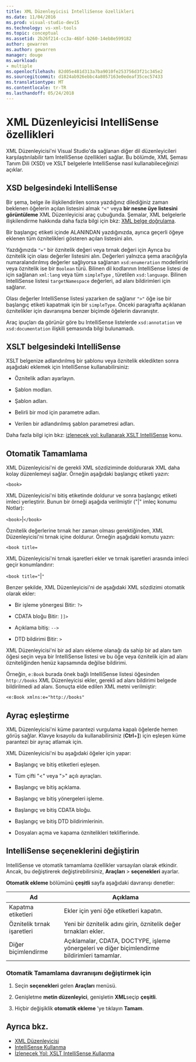 ```yaml
---
title: XML Düzenleyicisi IntelliSense özellikleri
ms.date: 11/04/2016
ms.prod: visual-studio-dev15
ms.technology: vs-xml-tools
ms.topic: conceptual
ms.assetid: 2b26f214-cc3a-46bf-b260-14eb8e599182
author: gewarren
ms.author: gewarren
manager: douge
ms.workload:
- multiple
ms.openlocfilehash: 82d05e481d313a7ba9010fe253756d3f21c345e2
ms.sourcegitcommit: d1824ab926ebbc4a8057163e0edeaf35cec57433
ms.translationtype: MT
ms.contentlocale: tr-TR
ms.lasthandoff: 05/24/2018
---
```

# <a name="xml-editor-intellisense-features"></a>XML Düzenleyicisi IntelliSense özellikleri

XML Düzenleyicisi'ni Visual Studio'da sağlanan diğer dil düzenleyicileri karşılaştırılabilir tam IntelliSense özellikleri sağlar. Bu bölümde, XML Şeması Tanım Dili (XSD) ve XSLT belgelerle IntelliSense nasıl kullanabileceğinizi açıklar.

## <a name="intellisense-in-an-xsd-document"></a>XSD belgesindeki IntelliSense
 Bir şema, belge ile ilişkilendirilen sonra yazdığınız dilediğiniz zaman beklenen öğelerin açılan listesini almak `"<"` veya **bir nesne üye listesini görüntüleme** XML Düzenleyicisi araç çubuğunda. Şemalar, XML belgelerle ilişkilendirme hakkında daha fazla bilgi için bkz: [XML belge doğrulama](../xml-tools/xml-document-validation.md).

 Bir başlangıç etiketi içinde ALANINDAN yazdığınızda, ayrıca geçerli öğeye eklenen tüm öznitelikleri gösteren açılan listesini alın.

 Yazdığınızda `"="` bir öznitelik değeri veya tırnak değeri için Ayrıca bu öznitelik için olası değerler listesini alın. Değerleri yalnızca şema aracılığıyla numaralandırılmış değerler sağlıyorsa sağlanan `xsd:enumeration` modellerini veya öznitelik ise bir `Boolean` türü. Bilinen dil kodlarının IntelliSense listesi de için sağlanan `xml:lang` veya tüm `simpleType` , türetilen `xsd:language`. Bilinen IntelliSense listesi `targetNamespace` değerleri, ad alanı bildirimleri için sağlanır.

 Olası değerler IntelliSense listesi yazarken de sağlanır `">"` öğe ise bir başlangıç etiketi kapatmak için bir `simpleType`. Önceki paragrafta açıklanan öznitelikler için davranışına benzer biçimde öğelerin davranıştır.

 Araç ipuçları da görünür göre bu IntelliSense listelerde `xsd:annotation` ve `xsd:documentation` ilişkili şemasında bilgi bulunamadı.

## <a name="intellisense-in-an-xslt-document"></a>XSLT belgesindeki IntelliSense
 XSLT belgenize adlandırılmış bir şablonu veya öznitelik ekledikten sonra aşağıdaki eklemek için IntelliSense kullanabilirsiniz:

-   Öznitelik adları ayarlayın.

-   Şablon modları.

-   Şablon adları.

-   Belirli bir mod için parametre adları.

-   Verilen bir adlandırılmış şablon parametresi adları.

Daha fazla bilgi için bkz: [izlenecek yol: kullanarak XSLT IntelliSense](../xml-tools/walkthrough-using-xslt-intellisense.md) konu.

## <a name="auto-completion"></a>Otomatik Tamamlama
 XML Düzenleyicisi'ni de gerekli XML sözdiziminde doldurarak XML daha kolay düzenlemeyi sağlar. Örneğin aşağıdaki başlangıç etiketi yazın:

 `<book>`

 XML Düzenleyicisi'ni bitiş etiketinde doldurur ve sonra başlangıç etiketi imleci yerleştirir. Bunun bir örneği aşağıda verilmiştir ("&#124;" imleç konumu Notlar):

 `<book>`&#124;`</book>`

 Öznitelik değerlerine tırnak her zaman olması gerektiğinden, XML Düzenleyicisi'ni tırnak içine doldurur. Örneğin aşağıdaki komutu yazın:

 `<book title=`

 XML Düzenleyicisi'ni tırnak işaretleri ekler ve tırnak işaretleri arasında imleci geçir konumlandırır:

 `<book title="`&#124;`"`

 Benzer şekilde, XML Düzenleyicisi'ni de aşağıdaki XML sözdizimi otomatik olarak ekler:

-   Bir işleme yönergesi Bitir:  `?>`

-   CDATA bloğu Bitir: `]]>`

-   Açıklama bitiş: `-->`

-   DTD bildirimi Bitir: `>`

XML Düzenleyicisi'ni bir ad alanı ekleme olanağı da sahip bir ad alanı tam öğesi seçin veya bir IntelliSense listesi ve bu öğe veya öznitelik için ad alanı özniteliğinden henüz kapsamında değilse bildirimi.

Örneğin, `e:Book` burada önek bağlı IntelliSense listesi öğesinden `http://books` XML Düzenleyicisi ekler, gerekli ad alanı bildirimi belgede bildirilmedi ad alanı. Sonuçta elde edilen XML metni verilmiştir:

`<e:Book xmlns:e="http://books"`

## <a name="brace-matching"></a>Ayraç eşleştirme
 XML Düzenleyicisi'ni küme parantezi vurgulama kapalı öğelerde hemen görüş sağlar. Klavye kısayolu da kullanabilirsiniz (**Ctrl**+**]**) için eşleşen küme parantezi bir ayraç atlamak için.

 XML Düzenleyicisi'ni bu aşağıdaki öğeler için yapar:

-   Başlangıç ve bitiş etiketleri eşleşen.

-   Tüm çifti "\<" veya ">" açılı ayraçları.

-   Başlangıç ve bitiş açıklama.

-   Başlangıç ve bitiş yönergeleri işleme.

-   Başlangıç ve bitiş CDATA bloğu.

-   Başlangıç ve bitiş DTD bildirimlerinin.

-   Dosyaları açma ve kapama öznitelikleri tekliflerinde.

## <a name="modify-the-intellisense-options"></a>IntelliSense seçeneklerini değiştirin
 IntelliSense ve otomatik tamamlama özellikler varsayılan olarak etkindir. Ancak, bu değiştirerek değiştirebilirsiniz, **Araçları** > **seçenekleri** ayarlar.

 **Otomatik ekleme** bölümünü **çeşitli** sayfa aşağıdaki davranışı denetler:

|Ad|Açıklama|
|----------|-----------------|
|Kapatma etiketleri|Ekler için yeni öğe etiketleri kapatın.|
|Öznitelik tırnak işaretleri|Yeni bir öznitelik adını girin, öznitelik değer tırnakları ekler.|
|Diğer biçimlendirme|Açıklamalar, CDATA, DOCTYPE, işleme yönergeleri ve diğer biçimlendirme bildirimleri tamamlar.|

### <a name="to-change-the-auto-completion-behavior"></a>Otomatik Tamamlama davranışını değiştirmek için

1.  Seçin **seçenekleri** gelen **Araçları** menüsü.

2.  Genişletme **metin düzenleyici**, genişletin **XML**seçip **çeşitli**.

3.  Hiçbir değişiklik **otomatik ekleme** 'ye tıklayın **Tamam**.

## <a name="see-also"></a>Ayrıca bkz.

- [XML Düzenleyicisi](../xml-tools/xml-editor.md)
- [IntelliSense Kullanma](../ide/using-intellisense.md)
- [İzlenecek Yol: XSLT IntelliSense Kullanma](../xml-tools/walkthrough-using-xslt-intellisense.md)
